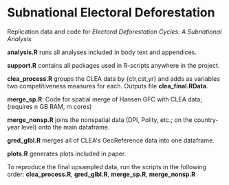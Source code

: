# Subnational Electoral Deforestation

Replication data and code for _Electoral Deforestation Cycles: A Subnational Analysis_

**analysis.R** runs all analyses included in body text and appendices.

**support.R** contains all packages used in R-scripts anywhere in the project.

**clea_process.R** groups the CLEA data by {ctr,cst,yr} and adds as variables two competitiveness measures for each. Outputs file **clea_final.RData**.

**merge_sp.R**: Code for spatial merge of Hansen GFC with CLEA data; (requires n GB RAM, m cores)

**merge_nonsp.R** joins the nonspatial data (DPI, Polity, etc.; on the country-year level) onto the main dataframe.

**gred_glbl.R** merges all of CLEA's GeoReference data into one dataframe.

**plots.R** generates plots included in paper.

To reproduce the final upsampled data, run the scripts in the following order: **clea_process.R**, **gred_glbl.R**, **merge_sp.R**, **merge_nonsp.R**
